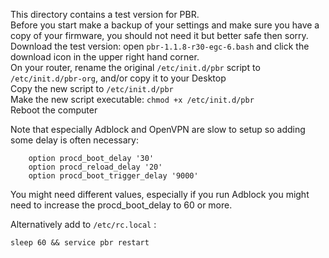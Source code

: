 This directory contains a test version for PBR.  
Before you start make a backup of your settings and make sure you have a copy of your firmware, you should not need it but better safe then sorry.  
Download the test version: open `pbr-1.1.8-r30-egc-6.bash` and click the download icon in the upper right hand corner.  
On your router, rename the original `/etc/init.d/pbr` script to `/etc/init.d/pbr-org`, and/or copy it to your Desktop  
Copy the new script to `/etc/init.d/pbr`  
Make the new script executable: `chmod +x /etc/init.d/pbr`  
Reboot the computer  

Note that especially Adblock and OpenVPN are slow to setup so adding some delay is often necessary:
```
	option procd_boot_delay '30'
	option procd_reload_delay '20'
	option procd_boot_trigger_delay '9000'
```
You might need different values, especially if you run Adblock you might need to increase the procd_boot_delay to 60 or more.

Alternatively add to `/etc/rc.local` :
```
sleep 60 && service pbr restart
```
